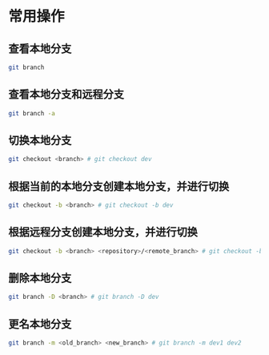 # 常用操作

## 查看本地分支
```sh
git branch
```

## 查看本地分支和远程分支
```sh
git branch -a
```

## 切换本地分支
```sh
git checkout <branch> # git checkout dev
```

## 根据当前的本地分支创建本地分支，并进行切换 
```sh
git checkout -b <branch> # git checkout -b dev
```

## 根据远程分支创建本地分支，并进行切换 
```sh
git checkout -b <branch> <repository>/<remote_branch> # git checkout -b dev origin/master
```

## 删除本地分支
```sh
git branch -D <branch> # git branch -D dev
```

## 更名本地分支
```sh
git branch -m <old_branch> <new_branch> # git branch -m dev1 dev2
```
